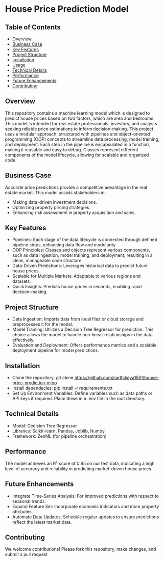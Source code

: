 # House Price Prediction Model
## Table of Contents
- [Overview](#overview)
- [Business Case](#business-case)
- [Key Features](#key-features)
- [Project Structure](#project-structure)
- [Installation](#installation)
- [Usage](#usage)
- [Technical Details](#technical-details)
- [Performance](#performance)
- [Future Enhancements](#future-enhancements)
- [Contributing](#contributing)
## Overview
This repository contains a machine learning model which is designed to predict house prices based on two factors, which are area and bedrooms. This model is intended for real estate professionals, investors, and analysts seeking reliable price estimations to inform decision-making.
This project uses a modular approach, structured with pipelines and object-oriented programming (OOP) concepts to streamline data processing, model training, and deployment. Each step in the pipeline is encapsulated in a function, making it reusable and easy to debug. Classes represent different components of the model lifecycle, allowing for scalable and organized code.
## Business Case
Accurate price predictions provide a competitive advantage in the real estate market. This model assists stakeholders in:

- Making data-driven investment decisions.
- Optimizing property pricing strategies.
- Enhancing risk assessment in property acquisition and sales.
## Key Features
- Pipelines: Each stage of the data lifecycle is connected through defined pipeline steps, enhancing data flow and modularity.
- OOP Principles: Classes and objects represent various components, such as data ingestion, model training, and deployment, resulting in a clean, manageable code structure.
- Data-Driven Predictions: Leverages historical data to predict future house prices.
- Scalable for Multiple Markets: Adaptable to various regions and datasets.
- Quick Insights: Predicts house prices in seconds, enabling rapid decision-making.
## Project Structure
- Data Ingestion: Imports data from local files or cloud storage and preprocesses it for the model.
- Model Training: Utilizes a Decision Tree Regressor for prediction. This choice allows the model to handle non-linear relationships in the data effectively.
- Evaluation and Deployment: Offers performance metrics and a scalable deployment pipeline for model predictions.
## Installation
- Clone the repository: git clone https://github.com/karthikeya1561/house-price-prediction-mlop
- Install dependecies: pip install -r requirements.txt
- Set Up Environment Variables: Define variables such as data paths or API keys if required. Place these in a .env file in the root directory.
## Technical Details
- Model: Decision Tree Regressor
- Libraries: Scikit-learn, Pandas, Joblib, Numpy
- Framework: ZenML (for pipeline orchestration)
## Performance
The model achieves an R² score of 0.85 on our test data, indicating a high level of accuracy and reliability in predicting market-driven house prices.
## Future Enhancements
- Integrate Time-Series Analysis: For improved predictions with respect to seasonal trends.
- Expand Feature Set: Incorporate economic indicators and more property attributes.
- Automate Data Updates: Schedule regular updates to ensure predictions reflect the latest market data.
## Contributing
We welcome contributions! Please fork this repository, make changes, and submit a pull request.
